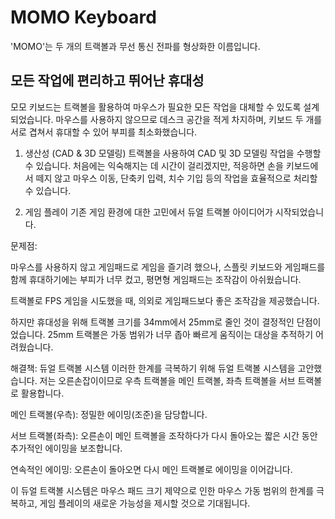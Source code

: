 # MOMO Keyboard
'MOMO'는 두 개의 트랙볼과 무선 통신 전파를 형상화한 이름입니다.

## 모든 작업에 편리하고 뛰어난 휴대성
모모 키보드는 트랙볼을 활용하여 마우스가 필요한 모든 작업을 대체할 수 있도록 설계되었습니다. 마우스를 사용하지 않으므로 데스크 공간을 적게 차지하며, 키보드 두 개를 서로 겹쳐서 휴대할 수 있어 부피를 최소화했습니다.

1. 생산성 (CAD & 3D 모델링)
트랙볼을 사용하여 CAD 및 3D 모델링 작업을 수행할 수 있습니다. 처음에는 익숙해지는 데 시간이 걸리겠지만, 적응하면 손을 키보드에서 떼지 않고 마우스 이동, 단축키 입력, 치수 기입 등의 작업을 효율적으로 처리할 수 있습니다.

2. 게임 플레이
기존 게임 환경에 대한 고민에서 듀얼 트랙볼 아이디어가 시작되었습니다.

문제점:

마우스를 사용하지 않고 게임패드로 게임을 즐기려 했으나, 스플릿 키보드와 게임패드를 함께 휴대하기에는 부피가 너무 컸고, 평면형 게임패드는 조작감이 아쉬웠습니다.

트랙볼로 FPS 게임을 시도했을 때, 의외로 게임패드보다 좋은 조작감을 제공했습니다.

하지만 휴대성을 위해 트랙볼 크기를 34mm에서 25mm로 줄인 것이 결정적인 단점이었습니다. 25mm 트랙볼은 가동 범위가 너무 좁아 빠르게 움직이는 대상을 추적하기 어려웠습니다.

해결책: 듀얼 트랙볼 시스템
이러한 한계를 극복하기 위해 듀얼 트랙볼 시스템을 고안했습니다. 저는 오른손잡이이므로 우측 트랙볼을 메인 트랙볼, 좌측 트랙볼을 서브 트랙볼로 활용합니다.

메인 트랙볼(우측): 정밀한 에이밍(조준)을 담당합니다.

서브 트랙볼(좌측): 오른손이 메인 트랙볼을 조작하다가 다시 돌아오는 짧은 시간 동안 추가적인 에이밍을 보조합니다.

연속적인 에이밍: 오른손이 돌아오면 다시 메인 트랙볼로 에이밍을 이어갑니다.

이 듀얼 트랙볼 시스템은 마우스 패드 크기 제약으로 인한 마우스 가동 범위의 한계를 극복하고, 게임 플레이의 새로운 가능성을 제시할 것으로 기대됩니다.
